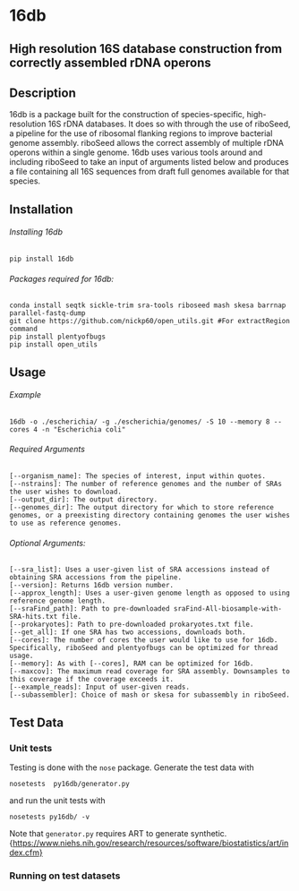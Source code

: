 # 16db
## High resolution 16S database construction from correctly assembled rDNA operons

## Description
16db is a package built for the construction of species-specific, high-resolution 16S rDNA databases.
It does so with through the use of riboSeed, a pipeline for the use of ribosomal flanking regions to improve bacterial genome assembly.
riboSeed allows the correct assembly of multiple rDNA operons within a single genome. 16db uses various tools around and including
riboSeed to take an input of arguments listed below and produces a file containing all 16S sequences from draft full genomes available for that species.


## Installation
###### Installing 16db
```pip install 16db```

###### Packages required for 16db:
```
conda install seqtk sickle-trim sra-tools riboseed mash skesa barrnap parallel-fastq-dump
git clone https://github.com/nickp60/open_utils.git #For extractRegion command
pip install plentyofbugs
pip install open_utils
```



## Usage
###### Example
```
16db -o ./escherichia/ -g ./escherichia/genomes/ -S 10 --memory 8 --cores 4 -n "Escherichia coli"
```
###### Required Arguments
```
[--organism_name]: The species of interest, input within quotes.
[--nstrains]: The number of reference genomes and the number of SRAs the user wishes to download.
[--output_dir]: The output directory.
[--genomes_dir]: The output directory for which to store reference genomes, or a preexisting directory containing genomes the user wishes to use as reference genomes.
```
###### Optional Arguments:
```
[--sra_list]: Uses a user-given list of SRA accessions instead of obtaining SRA accessions from the pipeline.
[--version]: Returns 16db version number.
[--approx_length]: Uses a user-given genome length as opposed to using reference genome length.
[--sraFind_path]: Path to pre-downloaded sraFind-All-biosample-with-SRA-hits.txt file.
[--prokaryotes]: Path to pre-downloaded prokaryotes.txt file.
[--get_all]: If one SRA has two accessions, downloads both.
[--cores]: The number of cores the user would like to use for 16db. Specifically, riboSeed and plentyofbugs can be optimized for thread usage.
[--memory]: As with [--cores], RAM can be optimized for 16db.
[--maxcov]: The maximum read coverage for SRA assembly. Downsamples to this coverage if the coverage exceeds it.
[--example_reads]: Input of user-given reads.
[--subassembler]: Choice of mash or skesa for subassembly in riboSeed.
```

## Test Data
### Unit tests
Testing is done with the `nose` package. Generate the test data with
```
nosetests  py16db/generator.py
```
and run the unit tests with

```
nosetests py16db/ -v
```

Note  that `generator.py` requires ART to generate synthetic.
{https://www.niehs.nih.gov/research/resources/software/biostatistics/art/index.cfm}

### Running on test datasets
